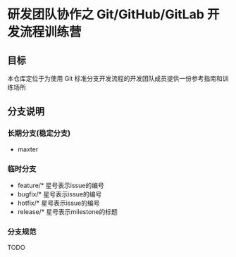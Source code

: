 # 研发团队协作之 Git/GitHub/GitLab 开发流程训练营

## 目标

本仓库定位于为使用 Git 标准分支开发流程的开发团队成员提供一份参考指南和训练场所

## 分支说明

### 长期分支(稳定分支)

* maxter

### 临时分支

* feature/\* 星号表示issue的编号
* bugfix/\* 星号表示issue的编号
* hotfix/\* 星号表示issue的编号
* release/\* 星号表示milestone的标题

### 分支规范

TODO
